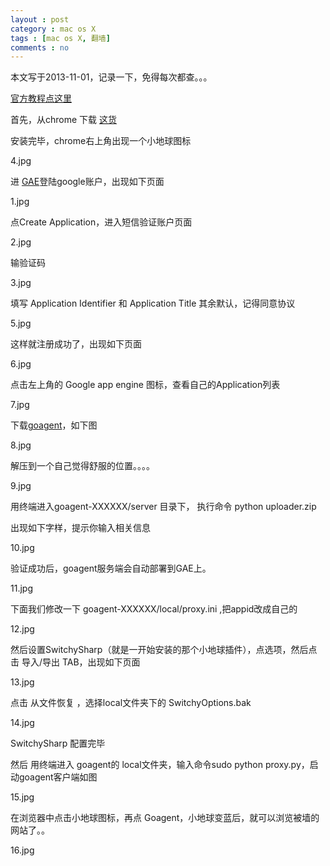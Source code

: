 ```yaml
---
layout : post
category : mac os X
tags : [mac os X, 翻墙]
comments : no
---
```

本文写于2013-11-01，记录一下，免得每次都查。。。

[官方教程点这里](https://code.google.com/p/goagent/wiki/InstallGuide)

首先，从chrome 下载 [这货](https://chrome.google.com/webstore/detail/proxy-switchysharp/dpplabbmogkhghncfbfdeeokoefdjegm)

安装完毕，chrome右上角出现一个小地球图标

4.jpg

进 [GAE](https://appengine.google.com/)登陆google账户，出现如下页面

1.jpg

点Create Application，进入短信验证账户页面

2.jpg

输验证码

3.jpg

填写 Application Identifier 和 Application Title
其余默认，记得同意协议

5.jpg

这样就注册成功了，出现如下页面

6.jpg

点击左上角的 Google app engine 图标，查看自己的Application列表

7.jpg

下载[goagent](https://code.google.com/p/goagent/)，如下图

8.jpg

解压到一个自己觉得舒服的位置。。。。

9.jpg

用终端进入goagent-XXXXXX/server 目录下， 执行命令 python uploader.zip

出现如下字样，提示你输入相关信息

10.jpg

验证成功后，goagent服务端会自动部署到GAE上。

11.jpg

下面我们修改一下 goagent-XXXXXX/local/proxy.ini ,把appid改成自己的

12.jpg

然后设置SwitchySharp（就是一开始安装的那个小地球插件），点选项，然后点击 导入/导出 TAB，出现如下页面

13.jpg

点击 从文件恢复 ，选择local文件夹下的 SwitchyOptions.bak  

14.jpg

SwitchySharp 配置完毕

然后 用终端进入 goagent的 local文件夹，输入命令sudo python proxy.py，启动goagent客户端如图

15.jpg

在浏览器中点击小地球图标，再点 Goagent，小地球变蓝后，就可以浏览被墙的网站了。。

16.jpg


